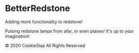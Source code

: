# BetterRedstone
Adding more functionality to redstone!

Pulsing redstone lamps from afar, or even planes! It's up to your imagination!


© 2020 CookieSlap All Rights Reserved
